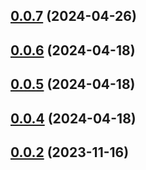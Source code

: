 ## [0.0.7](https://github.com/nramc/journeys/compare/v0.0.6...v0.0.7) (2024-04-26)



## [0.0.6](https://github.com/nramc/journeys/compare/v0.0.5...v0.0.6) (2024-04-18)



## [0.0.5](https://github.com/nramc/journeys/compare/v0.0.4...v0.0.5) (2024-04-18)



## [0.0.4](https://github.com/nramc/journeys/compare/v0.0.2...v0.0.4) (2024-04-18)



## [0.0.2](https://github.com/nramc/journeys/compare/v0.0.1...v0.0.2) (2023-11-16)



